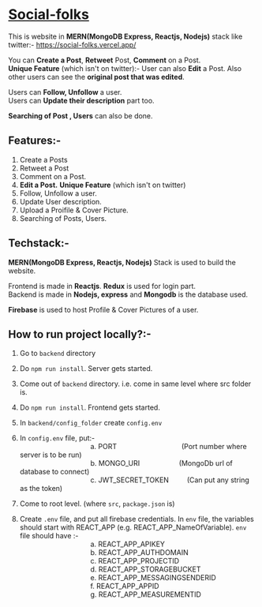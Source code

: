 # [Social-folks](https://social-folks.vercel.app/)
This is website in **MERN(MongoDB Express, Reactjs, Nodejs)** stack like twitter:- https://social-folks.vercel.app/

You can  **Create a Post**, **Retweet** Post, **Comment** on a Post.   
**Unique Feature** (which isn't on twitter):- User can also **Edit** a Post. Also other users can see the **original post that was edited**.   

Users can **Follow, Unfollow** a user.   
Users can **Update their description** part too.   

**Searching of Post , Users** can also be done.   

## Features:-
1. Create a Posts   
2. Retweet a Post   
3. Comment on a Post.   
4. **Edit a Post.** **Unique Feature** (which isn't on twitter)   
5. Follow, Unfollow a user.   
6. Update User description.   
7. Upload a Proifile & Cover Picture.   
8. Searching of Posts, Users.   

## Techstack:-  
**MERN(MongoDB Express, Reactjs, Nodejs)** Stack is used to build the website.

Frontend is made in **Reactjs**. **Redux** is used for login part.   
Backend is made in **Nodejs, express** and **Mongodb** is the database used.   

**Firebase** is used to host Profile & Cover Pictures of a user.


## How to run project locally?:- 
1. Go to ```backend``` directory
2. Do ```npm run install```. Server gets started.
3. Come out of ```backend``` directory. i.e. come in same level where src folder is.
4. Do ```npm run install```. Frontend gets started.
5. In ```backend/config_folder``` create ```config.env```
6. In ```config.env``` file, put:-   
&ensp;&ensp;&ensp;&ensp;&ensp; &ensp;&ensp;&ensp;&ensp; &ensp;&ensp;&ensp; &ensp;&ensp; &ensp;&ensp; &ensp;   a. PORT &ensp; &ensp; &ensp; &ensp; &ensp; &ensp; &ensp; &ensp; &ensp; &ensp; &ensp; &ensp;(Port number where server is to be run)   
&ensp;&ensp;&ensp;&ensp;&ensp; &ensp;&ensp;&ensp;&ensp; &ensp;&ensp;&ensp; &ensp;&ensp; &ensp;&ensp; &ensp;   b. MONGO_URI        &ensp; &ensp; &ensp;&ensp; &ensp; &ensp;&ensp;&ensp;  (MongoDb url of database to connect)   
&ensp;&ensp;&ensp;&ensp;&ensp; &ensp;&ensp;&ensp;&ensp; &ensp;&ensp;&ensp; &ensp;&ensp; &ensp;&ensp; &ensp;   c. JWT_SECRET_TOKEN &ensp; &ensp; &ensp;  (Can put any string as the token)   

7. Come to root level. (where ```src```, ```package.json``` is)
8. Create ```.env``` file, and put all firebase credentials. In ```env``` file, the variables should start with REACT_APP (e.g. REACT_APP_NameOfVariable). 
    ```env``` file should have  :-   
&ensp;&ensp;&ensp;&ensp;&ensp; &ensp;&ensp;&ensp;&ensp; &ensp;&ensp;&ensp; &ensp;&ensp; &ensp;&ensp; &ensp; a. REACT_APP_APIKEY   
&ensp;&ensp;&ensp;&ensp;&ensp; &ensp;&ensp;&ensp;&ensp; &ensp;&ensp;&ensp; &ensp;&ensp; &ensp;&ensp; &ensp; b. REACT_APP_AUTHDOMAIN   
&ensp;&ensp;&ensp;&ensp;&ensp; &ensp;&ensp;&ensp;&ensp; &ensp;&ensp;&ensp; &ensp;&ensp; &ensp;&ensp; &ensp; c. REACT_APP_PROJECTID   
&ensp;&ensp;&ensp;&ensp;&ensp; &ensp;&ensp;&ensp;&ensp; &ensp;&ensp;&ensp; &ensp;&ensp; &ensp;&ensp; &ensp; d. REACT_APP_STORAGEBUCKET      
&ensp;&ensp;&ensp;&ensp;&ensp; &ensp;&ensp;&ensp;&ensp; &ensp;&ensp;&ensp; &ensp;&ensp; &ensp;&ensp; &ensp; e. REACT_APP_MESSAGINGSENDERID   
&ensp;&ensp;&ensp;&ensp;&ensp; &ensp;&ensp;&ensp;&ensp; &ensp;&ensp;&ensp; &ensp;&ensp; &ensp;&ensp; &ensp; f. REACT_APP_APPID   
&ensp;&ensp;&ensp;&ensp;&ensp; &ensp;&ensp;&ensp;&ensp; &ensp;&ensp;&ensp; &ensp;&ensp; &ensp;&ensp; &ensp; g. REACT_APP_MEASUREMENTID   
